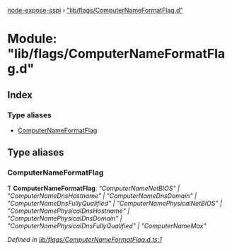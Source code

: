 [node-expose-sspi](../README.md) › ["lib/flags/ComputerNameFormatFlag.d"](_lib_flags_computernameformatflag_d_.md)

# Module: "lib/flags/ComputerNameFormatFlag.d"

## Index

### Type aliases

* [ComputerNameFormatFlag](_lib_flags_computernameformatflag_d_.md#computernameformatflag)

## Type aliases

###  ComputerNameFormatFlag

Ƭ **ComputerNameFormatFlag**: *"ComputerNameNetBIOS" | "ComputerNameDnsHostname" | "ComputerNameDnsDomain" | "ComputerNameDnsFullyQualified" | "ComputerNamePhysicalNetBIOS" | "ComputerNamePhysicalDnsHostname" | "ComputerNamePhysicalDnsDomain" | "ComputerNamePhysicalDnsFullyQualified" | "ComputerNameMax"*

*Defined in [lib/flags/ComputerNameFormatFlag.d.ts:1](https://github.com/jlguenego/node-expose-sspi/blob/e5fb53c/lib/flags/ComputerNameFormatFlag.d.ts#L1)*
